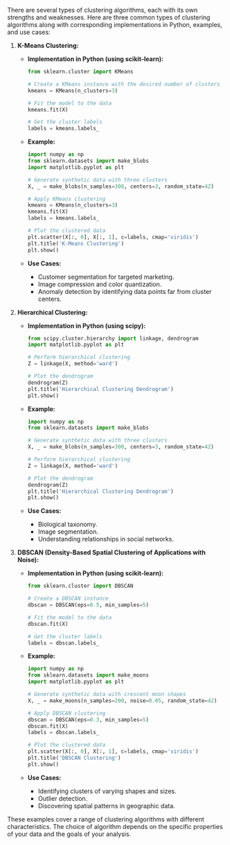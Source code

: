 There are several types of clustering algorithms, each with its own strengths and weaknesses. Here are three common types of clustering algorithms along with corresponding implementations in Python, examples, and use cases:

1. **K-Means Clustering:**
   - **Implementation in Python (using scikit-learn):**
     ```python
     from sklearn.cluster import KMeans

     # Create a KMeans instance with the desired number of clusters
     kmeans = KMeans(n_clusters=3)

     # Fit the model to the data
     kmeans.fit(X)

     # Get the cluster labels
     labels = kmeans.labels_
     ```

   - **Example:**
     ```python
     import numpy as np
     from sklearn.datasets import make_blobs
     import matplotlib.pyplot as plt

     # Generate synthetic data with three clusters
     X, _ = make_blobs(n_samples=300, centers=3, random_state=42)

     # Apply KMeans clustering
     kmeans = KMeans(n_clusters=3)
     kmeans.fit(X)
     labels = kmeans.labels_

     # Plot the clustered data
     plt.scatter(X[:, 0], X[:, 1], c=labels, cmap='viridis')
     plt.title('K-Means Clustering')
     plt.show()
     ```

   - **Use Cases:**
     - Customer segmentation for targeted marketing.
     - Image compression and color quantization.
     - Anomaly detection by identifying data points far from cluster centers.

2. **Hierarchical Clustering:**
   - **Implementation in Python (using scipy):**
     ```python
     from scipy.cluster.hierarchy import linkage, dendrogram
     import matplotlib.pyplot as plt

     # Perform hierarchical clustering
     Z = linkage(X, method='ward')

     # Plot the dendrogram
     dendrogram(Z)
     plt.title('Hierarchical Clustering Dendrogram')
     plt.show()
     ```

   - **Example:**
     ```python
     import numpy as np
     from sklearn.datasets import make_blobs

     # Generate synthetic data with three clusters
     X, _ = make_blobs(n_samples=300, centers=3, random_state=42)

     # Perform hierarchical clustering
     Z = linkage(X, method='ward')

     # Plot the dendrogram
     dendrogram(Z)
     plt.title('Hierarchical Clustering Dendrogram')
     plt.show()
     ```

   - **Use Cases:**
     - Biological taxonomy.
     - Image segmentation.
     - Understanding relationships in social networks.

3. **DBSCAN (Density-Based Spatial Clustering of Applications with Noise):**
   - **Implementation in Python (using scikit-learn):**
     ```python
     from sklearn.cluster import DBSCAN

     # Create a DBSCAN instance
     dbscan = DBSCAN(eps=0.5, min_samples=5)

     # Fit the model to the data
     dbscan.fit(X)

     # Get the cluster labels
     labels = dbscan.labels_
     ```

   - **Example:**
     ```python
     import numpy as np
     from sklearn.datasets import make_moons
     import matplotlib.pyplot as plt

     # Generate synthetic data with crescent moon shapes
     X, _ = make_moons(n_samples=200, noise=0.05, random_state=42)

     # Apply DBSCAN clustering
     dbscan = DBSCAN(eps=0.3, min_samples=5)
     dbscan.fit(X)
     labels = dbscan.labels_

     # Plot the clustered data
     plt.scatter(X[:, 0], X[:, 1], c=labels, cmap='viridis')
     plt.title('DBSCAN Clustering')
     plt.show()
     ```

   - **Use Cases:**
     - Identifying clusters of varying shapes and sizes.
     - Outlier detection.
     - Discovering spatial patterns in geographic data.

These examples cover a range of clustering algorithms with different characteristics. The choice of algorithm depends on the specific properties of your data and the goals of your analysis.